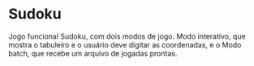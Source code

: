 # Sudoku
Jogo funcional Sudoku, com dois modos de jogo. Modo interativo, que mostra o tabuleiro e o usuário deve digitar as coordenadas, e o Modo batch, que recebe um arquivo de jogadas prontas.
